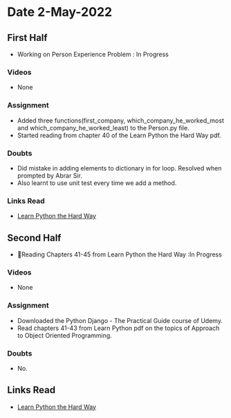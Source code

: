 # Date 2-May-2022

## First Half

- Working on Person Experience Problem : In Progress

### Videos

- None

### Assignment

- Added three functions(first_company, which_company_he_worked_most and which_company_he_worked_least) to the Person.py file.
- Started reading from chapter 40 of the Learn Python the Hard Way pdf.

### Doubts

- Did mistake in adding elements to dictionary in for loop. Resolved when prompted by Abrar Sir.
- Also learnt to use unit test every time we add a method.

### Links Read

- [Learn Python the Hard Way](file:///C:/Users/Yash/Downloads/Learn%20Python%20The%20Hard%20Way%203rd%20Edition.pdf)

## Second Half

- 🔄Reading Chapters 41-45 from Learn Python the Hard Way :In Progress

### Videos

- None

### Assignment

- Downloaded the Python Django - The Practical Guide course of Udemy.
- Read chapters 41-43 from Learn Python pdf on the topics of Approach to Object Oriented Programming.

### Doubts

- No.

## Links Read

- [Learn Python the Hard Way](file:///C:/Users/Yash/Downloads/Learn%20Python%20The%20Hard%20Way%203rd%20Edition.pdf)
